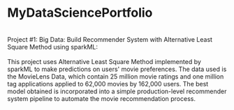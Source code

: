 # MyDataSciencePortfolio

<br/>Project #1: Big Data: Build Recommender System with Alternative Least Square Method using sparkML:
<br/>
<br/> This project uses Alternative Least Square Method implemented by sparkML to make predictions on users' movie preferences. The data used is the MovieLens Data, which contain 25 million movie ratings and one million tag applications applied to 62,000 movies by 162,000 users. The best model obtained is incorporated into a simple production-level recommender system pipeline to automate the movie recommendation process.

